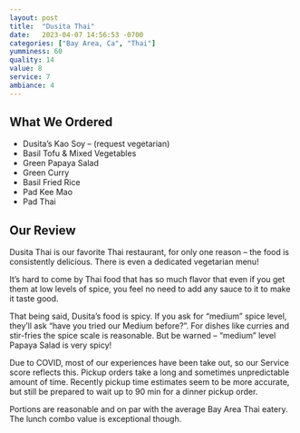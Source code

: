 ```yaml
---
layout: post
title:  "Dusita Thai"
date:   2023-04-07 14:56:53 -0700
categories: ["Bay Area, Ca", "Thai"]
yumminess: 60
quality: 14
value: 8
service: 7
ambiance: 4
---
```


## What We Ordered
* Dusita’s Kao Soy – (request vegetarian)
* Basil Tofu & Mixed Vegetables
* Green Papaya Salad
* Green Curry
* Basil Fried Rice
* Pad Kee Mao
* Pad Thai

## Our Review
Dusita Thai is our favorite Thai restaurant, for only one reason – the food is consistently delicious. There is even a dedicated vegetarian menu!

It’s hard to come by Thai food that has so much flavor that even if you get them at low levels of spice, you feel no need to add any sauce to it to make it taste good.

That being said, Dusita’s food is spicy. If you ask for “medium” spice level, they’ll ask “have you tried our Medium before?”. For dishes like curries and stir-fries the spice scale is reasonable. But be warned – “medium” level Papaya Salad is very spicy!

Due to COVID, most of our experiences have been take out, so our Service score reflects this. Pickup orders take a long and sometimes unpredictable amount of time. Recently pickup time estimates seem to be more accurate, but still be prepared to wait up to 90 min for a dinner pickup order.

Portions are reasonable and on par with the average Bay Area Thai eatery. The lunch combo value is exceptional though.
